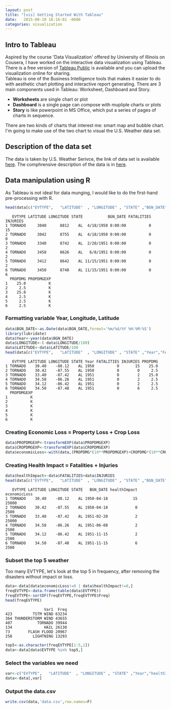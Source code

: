 ```yaml
---
layout: post
title: "[vis] Getting Started With Tableau"
date:   2015-08-10 16:16:01 -0600
categories: visualization
---
```

## Intro to Tableau
Aspired by the course 'Data Visualization' offered by University of Illinois on Cousera, I have worked on the interactive data visualization using Tableau. There is a free version of [Tableau Public](https://public.tableau.com/s/) is available and you can upload the visualization online for sharing.    
Tableau is one of the Business Intelligence tools that makes it easier to do with aesthetic chart plotting and interactive report generating. There are 3 main components used in Tableau: Worksheet, Dashboard and Story.    
* __Worksheets__ are single chart or plot
* __Dashboard__ is a single page can compose with mupliple charts or plots
* __Story__ is like powerpoint in MS Office, which put a series of pages of charts in sequence.    

There are two kinds of charts that interest me: smart map and bubble chart.   
I'm going to make use of the two chart to visual the U.S. Weather data set.

## Description of the data set
The data is taken by U.S. Weather Serivce, the link of data set is available [here](https://d396qusza40orc.cloudfront.net/repdata%2Fdata%2FStormData.csv.bz2). The comphrensive description of the data is in [here](https://d396qusza40orc.cloudfront.net/repdata%2Fpeer2_doc%2Fpd01016005curr.pdf).   

## Data manipulation using R
As Tableau is not ideal for data munging, I would like to do the first-hand pre-processing with R. 


```r
head(data[c("EVTYPE",   "LATITUDE"  , "LONGITUDE" , "STATE" ,"BGN_DATE","FATALITIES","INJURIES","PROPDMG","PROPDMGEXP" )])
```

```
   EVTYPE LATITUDE LONGITUDE STATE           BGN_DATE FATALITIES INJURIES
1 TORNADO     3040      8812    AL  4/18/1950 0:00:00          0       15
2 TORNADO     3042      8755    AL  4/18/1950 0:00:00          0        0
3 TORNADO     3340      8742    AL  2/20/1951 0:00:00          0        2
4 TORNADO     3458      8626    AL   6/8/1951 0:00:00          0        2
5 TORNADO     3412      8642    AL 11/15/1951 0:00:00          0        2
6 TORNADO     3450      8748    AL 11/15/1951 0:00:00          0        6
  PROPDMG PROPDMGEXP
1    25.0          K
2     2.5          K
3    25.0          K
4     2.5          K
5     2.5          K
6     2.5          K
```

### Formatting variable Year, Longitude, Latitude

```r
data$BGN_DATE<-as.Date(data$BGN_DATE,format='%m/%d/%Y %H:%M:%S')
library(lubridate)
data$Year<-year(data$BGN_DATE)
data$LONGITUDE<-(-data$LONGITUDE/100)
data$LATITUDE<-data$LATITUDE/100
head(data[c("EVTYPE",   "LATITUDE"  , "LONGITUDE" , "STATE" ,"Year","FATALITIES","INJURIES","PROPDMG","PROPDMGEXP" )])
```

```
   EVTYPE LATITUDE LONGITUDE STATE Year FATALITIES INJURIES PROPDMG
1 TORNADO    30.40    -88.12    AL 1950          0       15    25.0
2 TORNADO    30.42    -87.55    AL 1950          0        0     2.5
3 TORNADO    33.40    -87.42    AL 1951          0        2    25.0
4 TORNADO    34.58    -86.26    AL 1951          0        2     2.5
5 TORNADO    34.12    -86.42    AL 1951          0        2     2.5
6 TORNADO    34.50    -87.48    AL 1951          0        6     2.5
  PROPDMGEXP
1          K
2          K
3          K
4          K
5          K
6          K
```

### Creating Economic Loss = Property Loss + Crop Loss

```r
data$PROPDMGEXP<-transformEXP(data$PROPDMGEXP)
data$CROPDMGEXP<-transformEXP(data$CROPDMGEXP)
data$economicLoss<-with(data,(PROPDMG*(10**PROPDMGEXP)+CROPDMG*(10**CROPDMGEXP)))
```
### Creating Health Impact = Fatalities + Injuries

```r
data$healthImpact<-data$FATALITIES+data$INJURIES
head(data[c("EVTYPE",   "LATITUDE"  , "LONGITUDE" , "STATE" ,"BGN_DATE","healthImpact","economicLoss" )])
```

```
   EVTYPE LATITUDE LONGITUDE STATE   BGN_DATE healthImpact economicLoss
1 TORNADO    30.40    -88.12    AL 1950-04-18           15        25000
2 TORNADO    30.42    -87.55    AL 1950-04-18            0         2500
3 TORNADO    33.40    -87.42    AL 1951-02-20            2        25000
4 TORNADO    34.58    -86.26    AL 1951-06-08            2         2500
5 TORNADO    34.12    -86.42    AL 1951-11-15            2         2500
6 TORNADO    34.50    -87.48    AL 1951-11-15            6         2500
```

### Subset the top 5 weather
Too many EVTYPE, let's look at the top 5 in frequency, after removing the disasters without impact or loss.

```r
data<-data[data$economicLoss!=0 | data$healthImpact!=0,]
freqEVTYPE<-data.frame(table(data$EVTYPE))
freqEVTYPE<-sortDF(freqEVTYPE,freqEVTYPE$Freq)
head(freqEVTYPE)
```

```
                 Var1  Freq
423         TSTM WIND 63234
364 THUNDERSTORM WIND 43655
407           TORNADO 39944
134              HAIL 26130
73        FLASH FLOOD 20967
258         LIGHTNING 13293
```

```r
top5<-as.character(freqEVTYPE[1:5,1])
data<-data[data$EVTYPE %in% top5,]
```

### Select the variables we need

```r
var<-c("EVTYPE",   "LATITUDE"  , "LONGITUDE" , "STATE" ,"Year","healthImpact","economicLoss" )
data<-data[,var]
```

### Output the data.csv

```r
write.csv(data,'data.csv',row.names=F)
```
